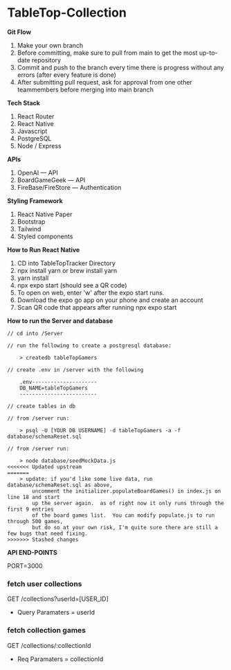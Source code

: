 # TableTop-Collection

**Git Flow**
1. Make your own branch
2. Before committing, make sure to pull from main to get the most up-to-date repository
3. Commit and push to the branch every time there is progress without any errors (after every feature is done)
4. After submitting pull request, ask for approval from one other teammembers before merging into main branch

**Tech Stack**
1. React Router
2. React Native
3. Javascript
4. PostgreSQL
5. Node / Express

**APIs**
1. OpenAI — API
2. BoardGameGeek — API
3. FireBase/FireStore — Authentication

**Styling Framework**
1. React Native Paper
2. Bootstrap
3. Tailwind
4. Styled components

**How to Run React Native**
1. CD into TableTopTracker Directory
2. npx install yarn or brew install yarn
3. yarn install
4. npx expo start (should see a QR code)
5. To open on web, enter 'w' after the expo start runs.
6. Download the expo go app on your phone and create an account
7. Scan QR code that appears after running npx expo start


**How to run the Server and database**

```
// cd into /Server

// run the following to create a postgresql database:

    > createdb tableTopGamers

// create .env in /server with the following

    .env---------------------
    DB_NAME=tableTopGamers
    -------------------------

// create tables in db

// from /server run:

    > psql -U [YOUR DB USERNAME] -d tableTopGamers -a -f database/schemaReset.sql

// from /server run:

    > node database/seedMockData.js
<<<<<<< Updated upstream
=======
    > update: if you'd like some live data, run database/schemaReset.sql as above, 
        uncomment the initializer.populateBoardGames() in index.js on line 18 and start 
        up the server again.  as of right now it only runs through the first 9 entries 
        of the board games list.  You can modify populate.js to run through 500 games, 
        but do so at your own risk, I'm quite sure there are still a few bugs that need fixing.
>>>>>>> Stashed changes
```

**API END-POINTS**

PORT=3000

### fetch user collections

GET /collections?userId=[USER_ID]

- Query Paramaters = userId

### fetch collection games
GET /collections/:collectionId

- Req Paramaters = collectionId